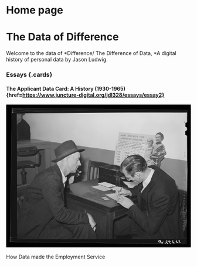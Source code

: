 # Home page
# The Data of Difference
Welcome to the data of *Difference/ The Difference of Data, *A digital history of personal data by Jason Ludwig.


### Essays {.cards}

#### The Applicant Data Card: A History (1930-1965) {href=https://www.juncture-digital.org/jdl328/essays/essay2}


![](https://github.com/jdl328/media/blob/main/texases.jpeg?raw=true)

How Data made the Employment Service
